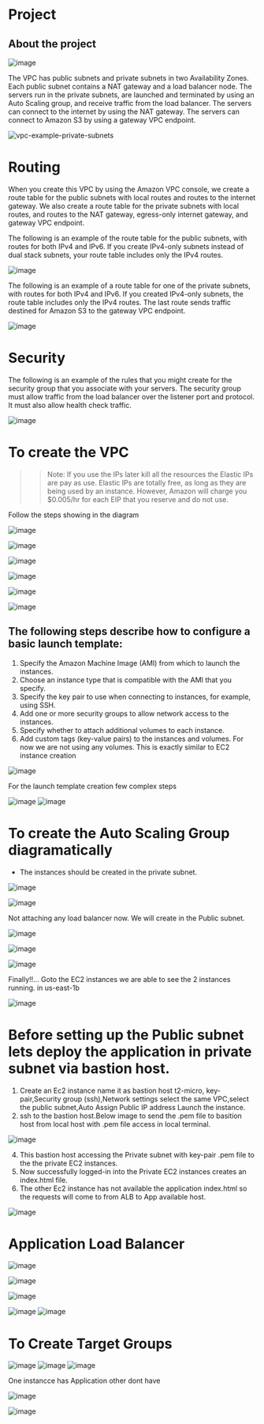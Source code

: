 # Project
## About the project
![image](https://github.com/mallikharjuna160003/30-Days-of-AWS/assets/74324685/69a2f565-20f2-4e7d-86de-6ee487510b51)

The VPC has public subnets and private subnets in two Availability Zones. Each public subnet contains a NAT gateway and a load balancer node. The servers run in the private subnets, are launched and terminated by using an Auto Scaling group, and receive traffic from the load balancer. The servers can connect to the internet by using the NAT gateway. The servers can connect to Amazon S3 by using a gateway VPC endpoint.

![vpc-example-private-subnets](https://github.com/mallikharjuna160003/30-Days-of-AWS/assets/74324685/4f7125d2-0bdc-4e55-a1f6-c0c014a3e196)

# Routing

When you create this VPC by using the Amazon VPC console, we create a route table for the public subnets with local routes and routes to the internet gateway. We also create a route table for the private subnets with local routes, and routes to the NAT gateway, egress-only internet gateway, and gateway VPC endpoint.

The following is an example of the route table for the public subnets, with routes for both IPv4 and IPv6. If you create IPv4-only subnets instead of dual stack subnets, your route table includes only the IPv4 routes.

![image](https://github.com/mallikharjuna160003/30-Days-of-AWS/assets/74324685/952a80b0-588e-4b0b-8a61-8d99fa922971)

The following is an example of a route table for one of the private subnets, with routes for both IPv4 and IPv6. If you created IPv4-only subnets, the route table includes only the IPv4 routes. The last route sends traffic destined for Amazon S3 to the gateway VPC endpoint.

![image](https://github.com/mallikharjuna160003/30-Days-of-AWS/assets/74324685/db158e38-f4da-481f-9813-a05903bac50b)

# Security

The following is an example of the rules that you might create for the security group that you associate with your servers. The security group must allow traffic from the load balancer over the listener port and protocol. It must also allow health check traffic.

![image](https://github.com/mallikharjuna160003/30-Days-of-AWS/assets/74324685/179621a0-2ab8-45cc-b608-3f379ac23633)

# To create the VPC
>> Note: If you use the IPs later kill all the resources the Elastic IPs are pay as use. Elastic IPs are totally free, as long as they are being used by an instance. However, Amazon will charge you $0.005/hr for each EIP that you reserve and do not use.

Follow the steps showing in the diagram

![image](https://github.com/mallikharjuna160003/30-Days-of-AWS/assets/74324685/d74057b7-f8da-42a8-8728-8d7ab85287eb)

![image](https://github.com/mallikharjuna160003/30-Days-of-AWS/assets/74324685/5088f9af-a92a-4517-b79f-66a7d7336f9c)



![image](https://github.com/mallikharjuna160003/30-Days-of-AWS/assets/74324685/8a2a998f-285a-4dfb-a301-c758fb48d3e0)



![image](https://github.com/mallikharjuna160003/30-Days-of-AWS/assets/74324685/e97966de-542c-4f7d-8946-0f95ffbd2b36)


![image](https://github.com/mallikharjuna160003/30-Days-of-AWS/assets/74324685/d8b14231-4a57-4568-b970-becd517c27d9)


![image](https://github.com/mallikharjuna160003/30-Days-of-AWS/assets/74324685/26a5a003-b15d-4244-9aa7-c1ad824adea3)




## The following steps describe how to configure a basic launch template:

1. Specify the Amazon Machine Image (AMI) from which to launch the instances.
2. Choose an instance type that is compatible with the AMI that you specify.
3. Specify the key pair to use when connecting to instances, for example, using SSH.
4. Add one or more security groups to allow network access to the instances.
5. Specify whether to attach additional volumes to each instance.
6. Add custom tags (key-value pairs) to the instances and volumes. For now we are not using any volumes.
This is exactly similar to EC2 instance creation

![image](https://github.com/mallikharjuna160003/30-Days-of-AWS/assets/74324685/b24ee954-12d0-487e-89ac-18ac6c85ed6b)

For the launch template creation few complex steps


![image](https://github.com/mallikharjuna160003/30-Days-of-AWS/assets/74324685/02cc1f3f-fbed-4c87-848c-f22a909258e4)
![image](https://github.com/mallikharjuna160003/30-Days-of-AWS/assets/74324685/e8bd550e-0b16-448b-aa3a-4c8ea2b2f7a5)

# To create the Auto Scaling Group diagramatically
- The instances should be created in the private subnet.
  
![image](https://github.com/mallikharjuna160003/30-Days-of-AWS/assets/74324685/a75cfe22-7ef4-4e32-bf29-80b9886b0ff8)

![image](https://github.com/mallikharjuna160003/30-Days-of-AWS/assets/74324685/40275028-ca89-4a10-97d3-da85550b3147)

Not attaching any load balancer now. We will create in the Public subnet.

![image](https://github.com/mallikharjuna160003/30-Days-of-AWS/assets/74324685/c4393bbe-de4d-418c-885b-b6cec4dbf9ba)

![image](https://github.com/mallikharjuna160003/30-Days-of-AWS/assets/74324685/6d016135-4a74-44eb-9edb-75679b9cea85)

![image](https://github.com/mallikharjuna160003/30-Days-of-AWS/assets/74324685/8ffe6047-4efe-44c7-9c36-6b704205c678)

Finally!!... Goto the EC2 instances we are able to see the 2 instances running. in us-east-1b

![image](https://github.com/mallikharjuna160003/30-Days-of-AWS/assets/74324685/cd62ca9b-2708-49a9-b2d2-3fe88c5db31f)

# Before setting up the Public subnet lets deploy the application in private subnet via bastion host.
1. Create an Ec2 instance name it as bastion host <bold>t2-micro, key-pair,Security group (ssh),Network settings select the same VPC,select the public subnet,Auto Assign Public IP address</bold> Launch the instance.
2. ssh to the bastion host.Below image to send the .pem file to basition host from local host with .pem file access in local terminal.
   
![image](https://github.com/mallikharjuna160003/30-Days-of-AWS/assets/74324685/133e3bd8-4fb2-4f00-9e9b-a49bb86e5899)

4. This bastion host accessing the Private subnet with key-pair .pem file to the the private EC2 instances.
5. Now successfully logged-in into the Private EC2 instances creates an index.html file.
6. The other Ec2 instance has not available the application index.html so the requests will come to from ALB to App available host.

![image](https://github.com/mallikharjuna160003/30-Days-of-AWS/assets/74324685/bd122f30-da1a-4189-91a0-cb1467e9cf6b)


# Application Load Balancer
![image](https://github.com/mallikharjuna160003/30-Days-of-AWS/assets/74324685/b70133c2-7ab8-4d63-84fc-e61f2ce934b3)

![image](https://github.com/mallikharjuna160003/30-Days-of-AWS/assets/74324685/e98445ff-8ecd-4f69-a4a6-773dc23c987b)

![image](https://github.com/mallikharjuna160003/30-Days-of-AWS/assets/74324685/10223827-abf9-4039-bbee-66700216c8c8)

![image](https://github.com/mallikharjuna160003/30-Days-of-AWS/assets/74324685/79a8ceba-636f-4af5-aa31-eedbf6fde9e9)
![image](https://github.com/mallikharjuna160003/30-Days-of-AWS/assets/74324685/917a689c-d67e-4db0-b9fe-b642390b03f1)

# To Create Target Groups
![image](https://github.com/mallikharjuna160003/30-Days-of-AWS/assets/74324685/9e66619c-17bb-485c-8d49-0a6138a682ba)
![image](https://github.com/mallikharjuna160003/30-Days-of-AWS/assets/74324685/16e5bcf6-a9ad-402c-a243-5343181c9878)
![image](https://github.com/mallikharjuna160003/30-Days-of-AWS/assets/74324685/05604ea2-4134-474c-8b69-deec252262fb)

One instancce has Application other dont have

![image](https://github.com/mallikharjuna160003/30-Days-of-AWS/assets/74324685/77e81166-fc73-4de3-95b3-c5ccba1ba8ea)

![image](https://github.com/mallikharjuna160003/30-Days-of-AWS/assets/74324685/c175095a-7f89-43d6-9745-418e3ef5e902)




